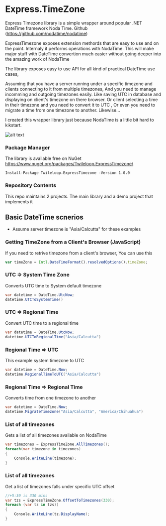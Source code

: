 # Express.TimeZone

Express Timezone library is a simple wrapper around popular .NET DateTime framework Noda Time. Github (https://github.com/nodatime/nodatime)

ExpressTimezone exposes extension methords that are easy to use and on the point. Internaly it performs operations with NodaTime. This will make major stuff with DateTime convertion much easier without going deeper into the amazing work of NodaTime

The library exposes easy to use API for all kind of practical DateTime use cases,

Assuming that you have a server running under a specific timezone and clients connecting to it from multiple timezones, And you need to manage incomming and outgoing timezones easily. Like saving UTC in database and displaying on client's timezone on there browser. Or client selecting a time in their timezone and you need to convert it to UTC , Or even you need to migrate a time from one timezone to another. Likewise...

I created this wrapper library just because NodaTime is a little bit hard to kikstart.

![alt text](https://d585tldpucybw.cloudfront.net/sfimages/default-source/productsimages/justmock/justmock__net_770.png?sfvrsn=b4522579_1)

### Package Manager
The library is available free on NuGet
https://www.nuget.org/packages/Twileloop.ExpressTimezone/

```nuget
Install-Package Twileloop.ExpressTimezone -Version 1.0.0
```

### Repository Contents
This repo maintains 2 projects. The main library and a demo project that implements it

## Basic DateTime scnerios
* Assume server timezone is "Asia/Calcutta" for these examples

### Getting TimeZone from a Client's Browser (JavaScript)
If you need to retrive timezone from a client's browser, You can use this
```javascript
var timeZone = Intl.DateTimeFormat().resolvedOptions().timeZone;
```

### UTC => System Time Zone
Converts UTC time to System default timezone
```csharp
var datetime = DateTime.UtcNow;
datetime.UTCToSystemTime()
```

### UTC => Regional Time
Convert UTC time to a regional time
```csharp
var datetime = DateTime.UtcNow;
datetime.UTCToRegionalTime("Asia/Calcutta")
```

### Regional Time => UTC
This example system timezone to UTC
```csharp
var datetime = DateTime.Now;
datetime.RegionalTimeToUTC("Asia/Calcutta")
```

### Regional Time => Regional Time
Converts time from one timezone to another
```csharp
var datetime = DateTime.Now;
datetime.MigrateTimezone("Asia/Calcutta", "America/Chihuahua")
```

### List of all timezones
Gets a list of all timezones available on NodaTime
```csharp
var timezones = ExpressTimeZone.AllTimezones();
foreach(var timezone in timezones)
{
    Console.WriteLine(timezone);
}
```

### List of all timezones
Get a list of timezones falls under specific UTC offset
```csharp
//+5:30 is 330 mins
var tzs = ExpressTimeZone.OffsetToTimezones(330);
foreach (var tz in tzs))
{
    Console.WriteLine(tz.DisplayName);
}
```
